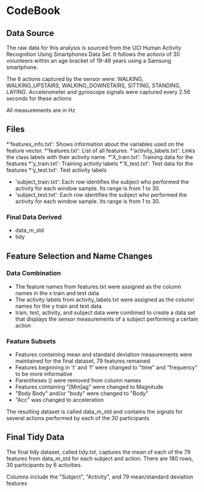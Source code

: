 # CodeBook

## Data Source

The raw data for this analysis is sourced from the UCI Human Activity Recognition Using Smartphones Data Set.
It follows the actions of 30 volunteers within an age bracket of 19-48 years using a Samsung smartphone.

The 6 actions captured by the sensor were: WALKING, WALKING_UPSTAIRS, WALKING_DOWNSTAIRS, SITTING, STANDING, LAYING.
Accelerometer and gyroscope signals were captured every 2.56 seconds for these actions

All measurements are in Hz

## Files

*'features_info.txt': Shows information about the variables used on the feature vector.
*'features.txt': List of all features.
*'activity_labels.txt': Links the class labels with their activity name.
*'X_train.txt': Training data for the features
*'y_train.txt': Training activity labels
*'X_test.txt': Test data for the features
*'y_test.txt': Test activity labels
* 'subject_train.txt': Each row identifies the subject who performed the activity for each window sample. Its range is from 1 to 30. 
* 'subject_test.txt': Each row identifies the subject who performed the activity for each window sample. Its range is from 1 to 30.

### Final Data Derived
* data_m_std
* tidy

## Feature Selection and Name Changes

### Data Combination
* The feature names from features.txt were assigned as the column names in the x train and test data
* The activity labels from activity_labels.txt were assigned as the column names for the y train and test data
* train, test, activity, and subject data were combined to create a data set that 
displays the sensor measurements of a subject performing a certain action

### Feature Subsets
* Features containing mean and standard deviation measurements were maintained for the final dataset, 79 features remained
* Features beginning in 't' and 'f' were changed to "time" and "frequency" to be more informative
* Parentheses () were removed from column names
* Features containing "[Mm]ag" were changed to Magnitude
* "Body Body" and/or "body" were changed to "Body"
* "Acc" was changed to acceleration

The resulting dataset is called data_m_std and contains the signals for several actions performed by each of the 30 participants

## Final Tidy Data

The final tidy dataset, called tidy.txt, captures the mean of each of the 79 features from data_m_std for each subject and action.
There are 180 rows, 30 participants by 6 activities. 

Columns include the "Subject", "Activity", and 79 mean/standard deviation features
